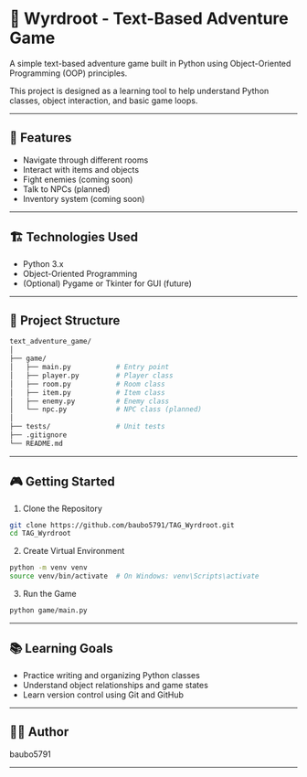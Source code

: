 # 🧭 Wyrdroot - Text-Based Adventure Game

A simple text-based adventure game built in Python using Object-Oriented Programming (OOP) principles.

This project is designed as a learning tool to help understand Python classes, object interaction, and basic game loops.

---

## 🚀 Features

- Navigate through different rooms
- Interact with items and objects
- Fight enemies (coming soon)
- Talk to NPCs (planned)
- Inventory system (coming soon)

---

## 🏗️ Technologies Used

- Python 3.x
- Object-Oriented Programming
- (Optional) Pygame or Tkinter for GUI (future)

---

## 📂 Project Structure

```bash
text_adventure_game/
│
├── game/
│   ├── main.py           # Entry point
│   ├── player.py         # Player class
│   ├── room.py           # Room class
│   ├── item.py           # Item class
│   ├── enemy.py          # Enemy class
│   └── npc.py            # NPC class (planned)
│
├── tests/                # Unit tests
├── .gitignore
└── README.md
```
***
## 🎮 Getting Started

1. Clone the Repository
```bash
git clone https://github.com/baubo5791/TAG_Wyrdroot.git
cd TAG_Wyrdroot
```
2. Create Virtual Environment
```bash
python -m venv venv
source venv/bin/activate  # On Windows: venv\Scripts\activate
```
3. Run the Game
```bash
python game/main.py
```
***
## 📚 Learning Goals
* Practice writing and organizing Python classes
* Understand object relationships and game states
* Learn version control using Git and GitHub
***
## 🙋‍♀️ Author
baubo5791
***